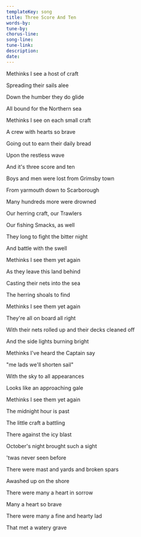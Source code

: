 ```yaml
---
templateKey: song
title: Three Score And Ten  
words-by:
tune-by:
chorus-line:
song-line:
tune-link:
description:
date:
---
```

Methinks I see a host of craft

Spreading their sails alee

Down the humber they do glide

All bound for the Northern sea

Methinks I see on each small craft

A crew with hearts so brave

Going out to earn their daily bread

Upon the restless wave

And it\'s three score and ten

Boys and men were lost from Grimsby town

From yarmouth down to Scarborough

Many hundreds more were drowned

Our herring craft, our Trawlers

Our fishing Smacks, as well

They long to fight the bitter night

And battle with the swell

Methinks I see them yet again

As they leave this land behind

Casting their nets into the sea

The herring shoals to find

Methinks I see them yet again

They\'re all on board all right

With their nets rolled up and their decks cleaned off

And the side lights burning bright

Methinks I\'ve heard the Captain say

\"me lads we\'ll shorten sail\"

With the sky to all appearances

Looks like an approaching gale

Methinks I see them yet again

The midnight hour is past

The little craft a battling

There against the icy blast

October\'s night brought such a sight

\'twas never seen before

There were mast and yards and broken spars

Awashed up on the shore

There were many a heart in sorrow

Many a heart so brave

There were many a fine and hearty lad

That met a watery grave

